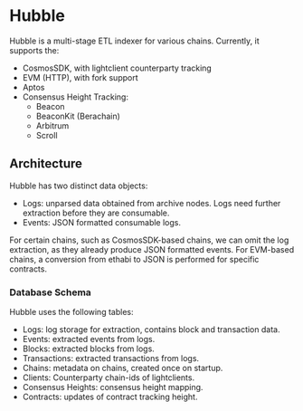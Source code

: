 # Hubble

Hubble is a multi-stage ETL indexer for various chains. Currently, it supports the:

- CosmosSDK, with lightclient counterparty tracking
- EVM (HTTP), with fork support
- Aptos
- Consensus Height Tracking:
  - Beacon
  - BeaconKit (Berachain)
  - Arbitrum
  - Scroll

## Architecture

Hubble has two distinct data objects:

- Logs: unparsed data obtained from archive nodes. Logs need further extraction before they are consumable.
- Events: JSON formatted consumable logs.

For certain chains, such as CosmosSDK-based chains, we can omit the log extraction, as they already produce JSON formatted events. For EVM-based chains, a conversion from ethabi to JSON is performed for specific contracts.

### Database Schema

Hubble uses the following tables:

- Logs: log storage for extraction, contains block and transaction data.
- Events: extracted events from logs.
- Blocks: extracted blocks from logs.
- Transactions: extracted transactions from logs.
- Chains: metadata on chains, created once on startup.
- Clients: Counterparty chain-ids of lightclients.
- Consensus Heights: consensus height mapping.
- Contracts: updates of contract tracking height.
